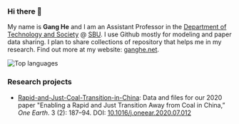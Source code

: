 ### Hi there 👋

My name is **Gang He** and I am an Assistant Professor in the [Department of Technology and Society](https://www.stonybrook.edu/est/) @ [SBU](https://www.stonybrook.edu/). I use Github mostly for modeling and paper data sharing. I plan to share collections of repository that helps me in my research. Find out more at my website: [ganghe.net](https://www.ganghe.net/).

<!--
![Github stats](https://github-readme-stats.vercel.app/api?username=drganghe&theme=vue-dark&show_icons=true)
-->

![Top languages](https://github-readme-stats.vercel.app/api/top-langs/?username=drganghe&theme=vue-dark&hide=html,JavaScript,CSS&layout=compact&langs_count=10)

### Research projects 

- [Rapid-and-Just-Coal-Transition-in-China](https://github.com/drganghe/Rapid-and-Just-Coal-Transition-in-China): Data and files for our 2020 paper "Enabling a Rapid and Just Transition Away from Coal in China,” _One Earth_. 3 (2): 187–94. DOI: [10.1016/j.oneear.2020.07.012](https://doi.org/10.1016/j.oneear.2020.07.012)

<!--
**drganghe/drganghe** is a ✨ _special_ ✨ repository because its `README.md` (this file) appears on your GitHub profile.

Here are some ideas to get you started:

- 🔭 I’m currently working on ...
- 🌱 I’m currently learning ...
- 👯 I’m looking to collaborate on ...
- 🤔 I’m looking for help with ...
- 💬 Ask me about ...
- 📫 How to reach me: ...
- 😄 Pronouns: ...
- ⚡ Fun fact: ...
-->
